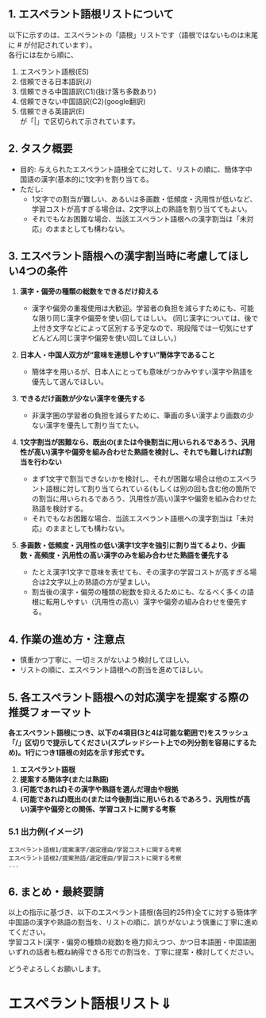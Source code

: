 
## 1. エスペラント語根リストについて
以下に示すのは、エスペラントの「語根」リストです（語根ではないものは末尾に # が付記されています）。  
各行には左から順に、  
1. エスペラント語根(ES)  
2. 信頼できる日本語訳(J)  
3. 信頼できる中国語訳(C1)(抜け落ち多数あり)  
4. 信頼できない中国語訳(C2)(google翻訳)  
5. 信頼できる英語訳(E)  
が「|」で区切られて示されています。

## 2. タスク概要
- 目的: 与えられたエスペラント語根全てに対して、リストの順に、簡体字中国語の漢字(基本的に1文字)を割り当てる。  
- ただし:
  - 1文字での割当が難しい、あるいは多画数・低頻度・汎用性が低いなど、学習コストが高すぎる場合は、2文字以上の熟語を割り当ててもよい。
  - それでもなお困難な場合、当該エスペラント語根への漢字割当は「未対応」のままとしても構わない。

## 3. エスペラント語根への漢字割当時に考慮してほしい4つの条件
1. **漢字・偏旁の種類の総数をできるだけ抑える**  
   - 漢字や偏旁の重複使用は大歓迎。学習者の負担を減らすためにも、可能な限り同じ漢字や偏旁を使い回してほしい。
   (同じ漢字については、後で上付き文字などによって区別する予定なので、現段階では一切気にせずどんどん同じ漢字や偏旁を使い回してほしい。)


2. **日本人・中国人双方が“意味を連想しやすい”簡体字であること**  
   - 簡体字を用いるが、日本人にとっても意味がつかみやすい漢字や熟語を優先して選んでほしい。

3. **できるだけ画数が少ない漢字を優先する**  
   - 非漢字圏の学習者の負担を減らすために、筆画の多い漢字より画数の少ない漢字を優先して割り当てたい。

4. **1文字割当が困難なら、既出の(または今後割当に用いられるであろう、汎用性が高い)漢字や偏旁を組み合わせた熟語を検討し、それでも難しければ割当を行わない**  
   - まず1文字で割当できないかを検討し、それが困難な場合は他のエスペラント語根に対して割り当てられている(もしくは別の回も含む他の箇所での割当に用いられるであろう、汎用性が高い)漢字や偏旁を組み合わせた熟語を検討する。  
   - それでもなお困難な場合、当該エスペラント語根への漢字割当は「未対応」のままとしても構わない。

5. **多画数・低頻度・汎用性の低い漢字1文字を強引に割り当てるより、少画数・高頻度・汎用性の高い漢字のみを組み合わせた熟語を優先する**

   - たとえ漢字1文字で意味を表せても、その漢字の学習コストが高すぎる場合は2文字以上の熟語の方が望ましい。
   - 割当後の漢字・偏旁の種類の総数を抑えるためにも、なるべく多くの語根に転用しやすい（汎用性の高い）漢字や偏旁の組み合わせを優先する。

## 4. 作業の進め方・注意点
- 慎重かつ丁寧に、一切ミスがないよう検討してほしい。  
- リストの順に、エスペラント語根への割当を進めてほしい。


## 5. 各エスペラント語根への対応漢字を提案する際の推奨フォーマット  
**各エスペラント語根につき、以下の4項目(3と4は可能な範囲で)をスラッシュ「/」区切りで提示してください(スプレッドシート上での列分割を容易にするため)。1行につき1語根の対応を示す形式です。**

1. **エスペラント語根**  
2. **提案する簡体字(または熟語)**  
3. **(可能であれば)その漢字や熟語を選んだ理由や根拠**  
4. **(可能であれば)既出の(または今後割当に用いられるであろう、汎用性が高い)漢字や偏旁との関係、学習コストに関する考察**  

### 5.1 出力例(イメージ)  
```
エスペラント語根1/提案漢字/選定理由/学習コストに関する考察
エスペラント語根2/提案熟語/選定理由/学習コストに関する考察
...
```

## 6. まとめ・最終要請
以上の指示に基づき、以下のエスペラント語根(各回約25件)全てに対する簡体字中国語の漢字や熟語の割当を、リストの順に、誤りがないよう慎重に丁寧に進めてください。  
学習コスト(漢字・偏旁の種類の総数)を極力抑えつつ、かつ日本語圏・中国語圏いずれの話者も概ね納得できる形での割当を、丁寧に提案・検討してください。  

どうぞよろしくお願いします。

# エスペラント語根リスト⇓
